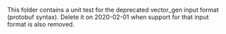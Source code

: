 
This folder contains a unit test for the deprecated vector_gen input format
(protobuf syntax).  Delete it on 2020-02-01 when support for that input format
is also removed.

